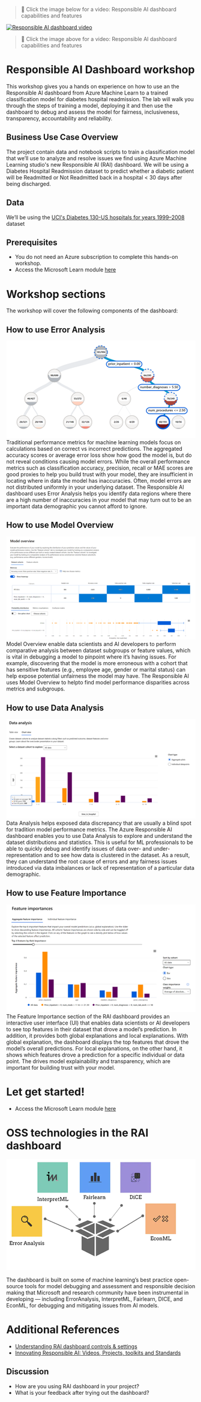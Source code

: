 > 🎥 Click the image below for a video: Responsible AI dashboard capabilities and features

[![Responsible AI dashboard video](https://img.youtube.com/vi/G-nBfBNvtg4/0.jpg)](https://youtu.be/G-nBfBNvtg4 "Responsible AI features") 

> 🎥 Click the image above for a video: Responsible AI dashboard capabilities and features

# Responsible AI Dashboard workshop 
This workshop gives you a hands on experience on how to use an the Responsible AI dashboard from Azure Machine Learn to a trained classification model for diabetes hospital readmission. The lab will walk you through the steps of training a model, deploying it and then use the dashboard to debug and assess the model for fairness, inclusiveness, transparency, accountability and reliability.


## Business Use Case Overview
The project contain data and notebook scripts to train a classification model that we’ll use to analyze and resolve issues we find using Azure Machine Learning studio's new Responsible AI (RAI) dashboard. We will be using a Diabetes Hospital Readmission dataset to predict whether a diabetic patient will be Readmitted or Not Readmitted back in a hospital < 30 days after being discharged. 

## Data
We’ll be using the [UCI's Diabetes 130-US hospitals for years 1999–2008](https://archive.ics.uci.edu/ml/datasets/Diabetes+130-US+hospitals+for+years+1999-2008#) dataset

## Prerequisites
- You do not need an Azure subscription to complete this hands-on workshop. 
- Access the Microsoft Learn module [here](https://learn.microsoft.com/en-us/training/modules/train-model-debug-with-responsible-ai-dashboard-azure-machine-learning/)

# Workshop sections

The workshop will cover the following components of the dashboard:

## How to use Error Analysis 
![error analysis for RAI](img/ea-error-cohort.png)
Traditional performance metrics for machine learning models focus on calculations based on correct vs incorrect predictions.  The aggregated accuracy scores or average error loss show how good the model is, but do not reveal conditions causing model errors. While the overall performance metrics such as classification accuracy, precision, recall or MAE scores are good proxies to help you build trust with your model, they are insufficient in locating where in data the model has inaccuracies.  Often, model errors are not distributed uniformly in your underlying dataset.  The Responsible AI dashboard uses Error Analysis helps you identify data regions where there are a high number of inaccuracies in your model that may turn out to be an important data demographic you cannot afford to ignore. 

## How to use Model Overview
![model overview for RAI](img/model-overview.png)
Model Overview enable data scientists and AI developers to perform comparative analysis between dataset subgroups or feature values, which is vital in debugging a model to pinpoint where it’s having issues. For example, discovering that the model is more erroneous with a cohort that has sensitive features (e.g., employee age, gender or marital status) can help expose potential unfairness the model may have. The Responsible AI uses Model Overview to helpto find model performance disparities across metrics and subgroups.

## How to use Data Analysis
![data analysis for RAI](img/dataanalysis-cover.png)
Data Analysis helps exposed data discrepancy that are usually a blind spot for tradition model performance metrics. The Azure Responsible AI dashboard enables you to use Data Analysis to explore and understand the dataset distributions and statistics. This is useful for ML professionals to be able to quickly debug and identify issues of data over- and under-representation and to see how data is clustered in the dataset. As a result, they can understand the root cause of errors and any fairness issues introduced via data imbalances or lack of representation of a particular data demographic.

## How to use Feature Importance
![Feature Importance for RAI](img/fi-chart-default.png)
The Feature Importance section of the RAI dashboard provides an interactive user interface (UI) that enables data scientists or AI developers to see top features in their dataset that drove a model’s prediction. In addition, it provides both global explanations and local explanations. With global explanation, the dashboard displays the top features that drove the model’s overall predictions. For local explanations, on the other hand, it shows which features drove a prediction for a specific individual or data point. The drives model explainability and transparency, which are important for building trust with your model. 

# Let get started!

* Access the Microsoft Learn module [here](https://learn.microsoft.com/en-us/training/modules/train-model-debug-with-responsible-ai-dashboard-azure-machine-learning/)

# OSS technologies in the RAI dashboard
![OSS for RAI](img/RAI-OSS.png)

The dashboard is built on some of machine learning’s best practice open-source tools for model debugging and assessment and responsible decision making that Microsoft and research community have been instrumental in developing — including ErrorAnalysis, InterpretML, Fairlearn, DICE, and EconML, for debugging and mitigating issues from AI models.

# Additional References
- [Understanding RAI dashboard controls & settings](https://aka.ms/MBRAIdashboardControls)
- [Innovating Responsible AI: Videos, Projects, toolkits and Standards](https://www.microsoft.com/ai/ai-lab-responsible-ai-dashboard)

## Discussion
- How are you using RAI dashboard in your project?
- What is your feedback after trying out the dashboard?






